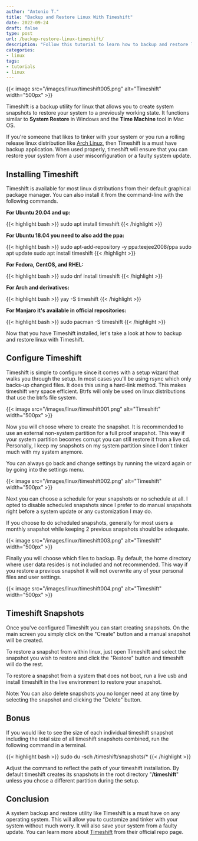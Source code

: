 ```yaml
---
author: "Antonio T."
title: "Backup and Restore Linux With Timeshift"
date: 2022-09-24
draft: false
type: post
url: /backup-restore-linux-timeshift/
description: "Follow this tutorial to learn how to backup and restore linux with Timeshift. Timeshift is a backup utility for linux that allows you to create system snapshots to restore your system to a previously working state."
categories:
- linux
tags:
- tutorials
- linux
---
```


{{< image src="/images/linux/timeshift005.png" alt="Timeshift" width="500px" >}}

Timeshift is a backup utility for linux that allows you to create system snapshots to restore your system to a previously working state. It functions similar to **System Restore** in Windows and the **Time Machine** tool in Mac OS.

<!--more-->

If you're someone that likes to tinker with your system or you run a rolling release linux distribution like <a href="https://archlinux.org/" target="_blank">Arch Linux</a>, then Timeshift is a must have backup application. When used properly, timeshift will ensure that you can restore your system from a user misconfiguration or a faulty system update.

## **Installing Timeshift**

Timeshift is available for most linux distributions from their default graphical package manager. You can also install it from the command-line with the following commands.

**For Ubuntu 20.04 and up:**

{{< highlight bash >}}
sudo apt install timeshift
{{< /highlight >}}

**For Ubuntu 18.04 you need to also add the ppa:**

{{< highlight bash >}}
sudo apt-add-repository -y ppa:teejee2008/ppa
sudo apt update
sudo apt install timeshift
{{< /highlight >}}

**For Fedora, CentOS, and RHEL:**

{{< highlight bash >}}
sudo dnf install timeshift
{{< /highlight >}}

**For Arch and derivatives:**

{{< highlight bash >}}
yay -S timeshift
{{< /highlight >}}

**For Manjaro it's available in official repositories:**

{{< highlight bash >}}
sudo pacman -S timeshift
{{< /highlight >}}

Now that you have Timeshift installed, let's take a look at how to backup and restore linux with Timeshift.

## **Configure Timeshift**

<!--adsense-->

Timeshift is simple to configure since it comes with a setup wizard that walks you through the setup. In most cases you'll be using rsync which only backs-up changed files. It does this using a hard-link method. This makes timeshift very space efficient. Btrfs will only be used on linux distributions that use the btrfs file system.

{{< image src="/images/linux/timeshift001.png" alt="Timeshift" width="500px" >}}

Now you will choose where to create the snapshot. It is recommended to use an external non-system partition for a full proof snapshot. This way if your system partition becomes corrupt you can still restore it from a live cd. Personally, I keep my snapshots on my system partition since I don't tinker much with my system anymore.

You can always go back and change settings by running the wizard again or by going into the settings menu.

{{< image src="/images/linux/timeshift002.png" alt="Timeshift" width="500px" >}}

Next you can choose a schedule for your snapshots or no schedule at all. I opted to disable scheduled snapshots since I prefer to do manual snapshots right before a system update or any customization I may do.

If you choose to do scheduled snapshots, generally for most users a monthly snapshot while keeping 2 previous snapshots should be adequate.

{{< image src="/images/linux/timeshift003.png" alt="Timeshift" width="500px" >}}

<!--adsense-->

Finally you will choose which files to backup. By default, the home directory where user data resides is not included and not recommended. This way if you restore a previous snapshot it will not overwrite any of your personal files and user settings.

{{< image src="/images/linux/timeshift004.png" alt="Timeshift" width="500px" >}}

## **Timeshift Snapshots**

Once you've configured Timeshift you can start creating snapshots. On the main screen you simply click on the "Create" button and a manual snapshot will be created.

To restore a snapshot from within linux, just open Timeshift and select the snapshot you wish to restore and click the "Restore" button and timeshift will do the rest.

To restore a snapshot from a system that does not boot, run a live usb and install timeshift in the live environment to restore your snapshot.

Note: You can also delete snapshots you no longer need at any time by selecting the snapshot and clicking the "Delete" button.

## **Bonus**

If you would like to see the size of each individual timeshift snapshot including the total size of all timeshift snapshots combined, run the following command in a terminal.

{{< highlight bash >}}
sudo du -sch /timeshift/snapshots/*
{{< /highlight >}}

Adjust the command to reflect the path of your timeshift installation. By default timeshift creates its snapshots in the root directory "**/timeshift**" unless you chose a different partition during the setup.

## **Conclusion**

A system backup and restore utility like Timeshift is a must have on any operating system. This will allow you to customize and tinker with your system without much worry. It will also save your system from a faulty update. You can learn more about <a href="https://github.com/teejee2008/timeshift" target="_blank">Timeshift</a> from their official repo page.